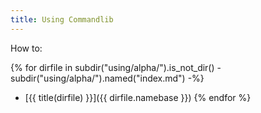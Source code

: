 ```yaml
---
title: Using Commandlib
---
```


How to:

{% for dirfile in subdir("using/alpha/").is_not_dir() - subdir("using/alpha/").named("index.md") -%}
- [{{ title(dirfile) }}]({{ dirfile.namebase }})
{% endfor %}
